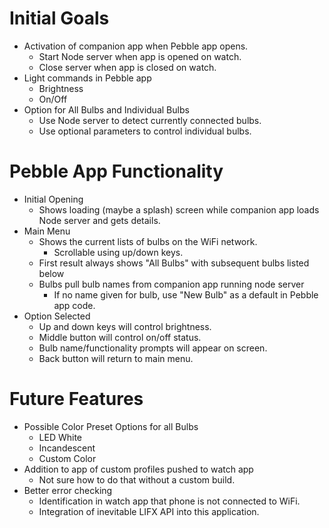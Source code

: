 Initial Goals
=============
* Activation of companion app when Pebble app opens.
    - Start Node server when app is opened on watch.
    - Close server when app is closed on watch.
* Light commands in Pebble app
    - Brightness
    - On/Off
* Option for All Bulbs and Individual Bulbs
    - Use Node server to detect currently connected bulbs.
    - Use optional parameters to control individual bulbs.

Pebble App Functionality
=================
* Initial Opening
    - Shows loading (maybe a splash) screen while companion app loads Node server and gets details.
* Main Menu
    - Shows the current lists of bulbs on the WiFi network.
        + Scrollable using up/down keys.
    - First result always shows "All Bulbs" with subsequent bulbs listed below
    - Bulbs pull bulb names from companion app running node server
        + If no name given for bulb, use "New Bulb" as a default in Pebble app code.
* Option Selected
    - Up and down keys will control brightness.
    - Middle button will control on/off status.
    - Bulb name/functionality prompts will appear on screen.
    - Back button will return to main menu.

Future Features
===============
* Possible Color Preset Options for all Bulbs
    - LED White
    - Incandescent
    - Custom Color
* Addition to app of custom profiles pushed to watch app
    - Not sure how to do that without a custom build.
* Better error checking
    - Identification in watch app that phone is not connected to WiFi.
    - Integration of inevitable LIFX API into this application.
